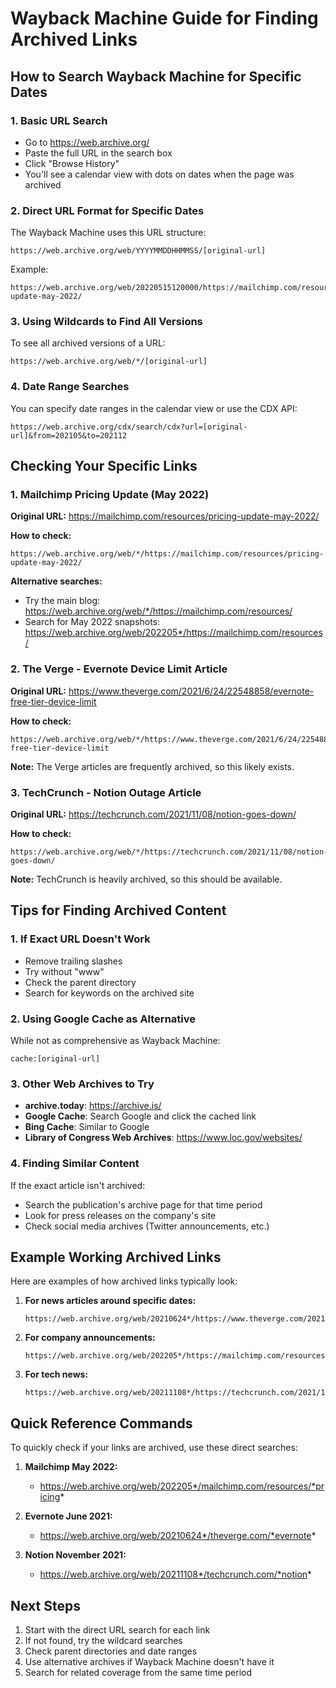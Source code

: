 # Wayback Machine Guide for Finding Archived Links

## How to Search Wayback Machine for Specific Dates

### 1. Basic URL Search
- Go to https://web.archive.org/
- Paste the full URL in the search box
- Click "Browse History"
- You'll see a calendar view with dots on dates when the page was archived

### 2. Direct URL Format for Specific Dates
The Wayback Machine uses this URL structure:
```
https://web.archive.org/web/YYYYMMDDHHMMSS/[original-url]
```

Example:
```
https://web.archive.org/web/20220515120000/https://mailchimp.com/resources/pricing-update-may-2022/
```

### 3. Using Wildcards to Find All Versions
To see all archived versions of a URL:
```
https://web.archive.org/web/*/[original-url]
```

### 4. Date Range Searches
You can specify date ranges in the calendar view or use the CDX API:
```
https://web.archive.org/cdx/search/cdx?url=[original-url]&from=202105&to=202112
```

## Checking Your Specific Links

### 1. Mailchimp Pricing Update (May 2022)
**Original URL:** https://mailchimp.com/resources/pricing-update-may-2022/

**How to check:**
```
https://web.archive.org/web/*/https://mailchimp.com/resources/pricing-update-may-2022/
```

**Alternative searches:**
- Try the main blog: https://web.archive.org/web/*/https://mailchimp.com/resources/
- Search for May 2022 snapshots: https://web.archive.org/web/202205*/https://mailchimp.com/resources/

### 2. The Verge - Evernote Device Limit Article
**Original URL:** https://www.theverge.com/2021/6/24/22548858/evernote-free-tier-device-limit

**How to check:**
```
https://web.archive.org/web/*/https://www.theverge.com/2021/6/24/22548858/evernote-free-tier-device-limit
```

**Note:** The Verge articles are frequently archived, so this likely exists.

### 3. TechCrunch - Notion Outage Article
**Original URL:** https://techcrunch.com/2021/11/08/notion-goes-down/

**How to check:**
```
https://web.archive.org/web/*/https://techcrunch.com/2021/11/08/notion-goes-down/
```

**Note:** TechCrunch is heavily archived, so this should be available.

## Tips for Finding Archived Content

### 1. If Exact URL Doesn't Work
- Remove trailing slashes
- Try without "www"
- Check the parent directory
- Search for keywords on the archived site

### 2. Using Google Cache as Alternative
While not as comprehensive as Wayback Machine:
```
cache:[original-url]
```

### 3. Other Web Archives to Try
- **archive.today**: https://archive.is/
- **Google Cache**: Search Google and click the cached link
- **Bing Cache**: Similar to Google
- **Library of Congress Web Archives**: https://www.loc.gov/websites/

### 4. Finding Similar Content
If the exact article isn't archived:
- Search the publication's archive page for that time period
- Look for press releases on the company's site
- Check social media archives (Twitter announcements, etc.)

## Example Working Archived Links

Here are examples of how archived links typically look:

1. **For news articles around specific dates:**
   ```
   https://web.archive.org/web/20210624*/https://www.theverge.com/2021/6/24/*
   ```

2. **For company announcements:**
   ```
   https://web.archive.org/web/202205*/https://mailchimp.com/resources/*
   ```

3. **For tech news:**
   ```
   https://web.archive.org/web/20211108*/https://techcrunch.com/2021/11/08/*
   ```

## Quick Reference Commands

To quickly check if your links are archived, use these direct searches:

1. **Mailchimp May 2022:**
   - https://web.archive.org/web/202205*/mailchimp.com/resources/*pricing*

2. **Evernote June 2021:**
   - https://web.archive.org/web/20210624*/theverge.com/*evernote*

3. **Notion November 2021:**
   - https://web.archive.org/web/20211108*/techcrunch.com/*notion*

## Next Steps

1. Start with the direct URL search for each link
2. If not found, try the wildcard searches
3. Check parent directories and date ranges
4. Use alternative archives if Wayback Machine doesn't have it
5. Search for related coverage from the same time period